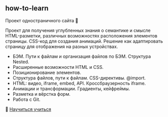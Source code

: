 ## how-to-learn

Проект одностраничного сайта :scroll:

Проект для получения углубленных знания о семантике и смысле HTML-разметки, различных возможностях расположения элементов страницы. CSS-код для создания анимаций. Решение как адаптировать страницу для отображения на разных устройствах.

* БЭМ. Пути к файлам и организация файлов по БЭМ. Структура Nested.
* Расширенные возможности HTML и CSS.
* Позиционирование элементов.
* Структура файлов, пути к файлам. CSS-директивы. @import.
* HTML: видео, iframe, embed, API. Кроссбраузерность iframe.
* Анимации и трансформации. Градиенты, кейфреймы.
* Разметка и вёрстка форм.
* Работа с Git.

:link: [Научиться учиться](https://arsenyukrainsky.github.io/how-to-learn/ "Проект одностраничного сайта")
